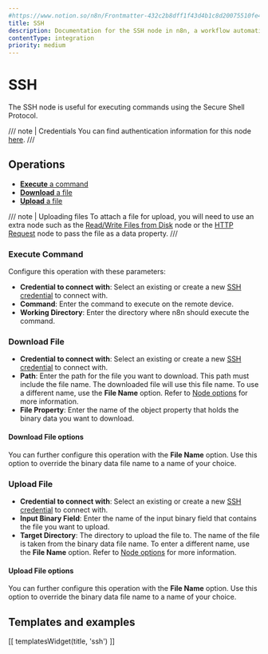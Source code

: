 ```yaml
---
#https://www.notion.so/n8n/Frontmatter-432c2b8dff1f43d4b1c8d20075510fe4
title: SSH
description: Documentation for the SSH node in n8n, a workflow automation platform. Includes guidance on usage, and links to examples.
contentType: integration
priority: medium
---
```


# SSH

The SSH node is useful for executing commands using the Secure Shell Protocol.

/// note | Credentials
You can find authentication information for this node [here](/integrations/builtin/credentials/ssh/).
///

## Operations

- [**Execute** a command](#execute-command)
- [**Download** a file](#download-file)
- [**Upload** a file](#upload-file)

/// note | Uploading files
To attach a file for upload, you will need to use an extra node such as the [Read/Write Files from Disk](/integrations/builtin/core-nodes/n8n-nodes-base.filesreadwrite/) node or the [HTTP Request](/integrations/builtin/core-nodes/n8n-nodes-base.httprequest/) node to pass the file as a data property.
///

### Execute Command

Configure this operation with these parameters:

- **Credential to connect with**: Select an existing or create a new [SSH credential](/integrations/builtin/credentials/ssh/) to connect with.
- **Command**: Enter the command to execute on the remote device.
- **Working Directory**: Enter the directory where n8n should execute the command.

### Download File

- **Credential to connect with**: Select an existing or create a new [SSH credential](/integrations/builtin/credentials/ssh/) to connect with.
- **Path**: Enter the path for the file you want to download. This path must include the file name. The downloaded file will use this file name. To use a different name, use the **File Name** option. Refer to [Node options](#node-options) for more information.
- **File Property**: Enter the name of the object property that holds the binary data you want to download.

#### Download File options

You can further configure this operation with the **File Name** option. Use this option to override the binary data file name to a name of your choice.

### Upload File

- **Credential to connect with**: Select an existing or create a new [SSH credential](/integrations/builtin/credentials/ssh/) to connect with.
- **Input Binary Field**: Enter the name of the input binary field that contains the file you want to upload.
- **Target Directory**: The directory to upload the file to. The name of the file is taken from the binary data file name. To enter a different name, use the **File Name** option. Refer to [Node options](#node-options) for more information.

#### Upload File options

You can further configure this operation with the **File Name** option. Use this option to override the binary data file name to a name of your choice.

## Templates and examples

<!-- see https://www.notion.so/n8n/Pull-in-templates-for-the-integrations-pages-37c716837b804d30a33b47475f6e3780 -->
[[ templatesWidget(title, 'ssh') ]]
